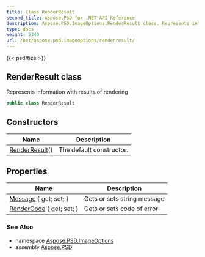```yaml
---
title: Class RenderResult
second_title: Aspose.PSD for .NET API Reference
description: Aspose.PSD.ImageOptions.RenderResult class. Represents information with results of rendering
type: docs
weight: 5340
url: /net/aspose.psd.imageoptions/renderresult/
---
```

{{< psd/tize >}}
## RenderResult class

Represents information with results of rendering

```csharp
public class RenderResult
```

## Constructors

| Name | Description |
| --- | --- |
| [RenderResult](renderresult/)() | The default constructor. |

## Properties

| Name | Description |
| --- | --- |
| [Message](../../aspose.psd.imageoptions/renderresult/message/) { get; set; } | Gets or sets string message |
| [RenderCode](../../aspose.psd.imageoptions/renderresult/rendercode/) { get; set; } | Gets or sets code of error |

### See Also

* namespace [Aspose.PSD.ImageOptions](../../aspose.psd.imageoptions/)
* assembly [Aspose.PSD](../../)


